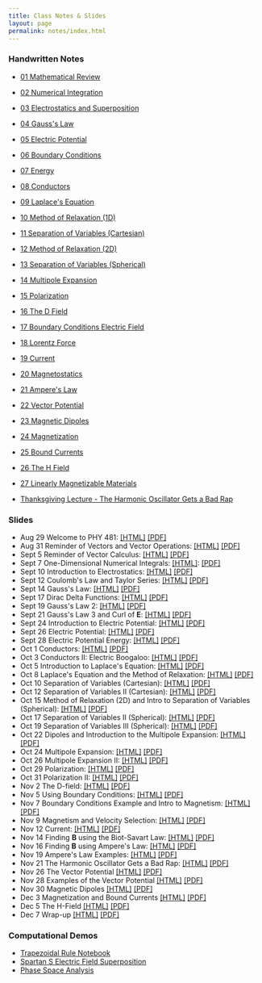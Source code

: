 ```yaml
---
title: Class Notes & Slides
layout: page
permalink: notes/index.html
---
```


### Handwritten Notes

- [01 Mathematical Review](./handwritten/01_Mathematical_Review.pdf)
- [02 Numerical Integration](./handwritten/02_Numerical_Integration.pdf)
- [03 Electrostatics and Superposition](./handwritten/03_Electrostatics_and_Superposition.pdf)
- [04 Gauss's Law](./handwritten/04_Gauss_Law.pdf)
- [05 Electric Potential](./handwritten/05_Electric_Potential.pdf)
- [06 Boundary Conditions](./handwritten/06_Boundary_Conditions.pdf)
- [07 Energy](./handwritten/07_Energy.pdf)
- [08 Conductors](./handwritten/08_Conductors.pdf)
- [09 Laplace's Equation](./handwritten/09_Laplaces_Equation.pdf)
- [10 Method of Relaxation (1D)](./handwritten/10_Method_of_Relaxation.pdf)
- [11 Separation of Variables (Cartesian)](./handwritten/11_Separation_of_Variables_Cartesian.pdf)
- [12 Method of Relaxation (2D)](./handwritten/12_Method_of_Relaxation.pdf)
- [13 Separation of Variables (Spherical)](./handwritten/13_Separation_of_Variables_Spherical.pdf)
- [14 Multipole Expansion](./handwritten/14_Multipole_Expansion.pdf)
- [15 Polarization](./handwritten/15_Polarization.pdf)
- [16 The D Field](./handwritten/16_D_Field.pdf)
- [17 Boundary Conditions Electric Field](./handwritten/17_Boundary_Conditions_Electric_Field.pdf)
- [18 Lorentz Force](./handwritten/18_Lorentz_Force.pdf)
- [19 Current](./handwritten/19_Current.pdf)
- [20 Magnetostatics](./handwritten/20_Magnetostatics.pdf)
- [21 Ampere's Law](./handwritten/21_Amperes_Law.pdf)
- [22 Vector Potential](./handwritten/22_Vector_Potential.pdf)
- [23 Magnetic Dipoles](./handwritten/23_Magnetic_Dipoles.pdf)
- [24 Magnetization](./handwritten/24_Magnetization.pdf)
- [25 Bound Currents](./handwritten/25_Bound_Currents.pdf)
- [26 The H Field](./handwritten/26_H_Field.pdf)
- [27 Linearly Magnetizable Materials](./handwritten/27_Linear_Magnetizable_Materials.pdf)

- [Thanksgiving Lecture - The Harmonic Oscillator Gets a Bad Rap](./handwritten/NLD_intro.pdf)

### Slides

- Aug 29 Welcome to PHY 481: [[HTML]](./01-slides.html) [[PDF]](./01-slides.pdf)
- Aug 31 Reminder of Vectors and Vector Operations: [[HTML]](./02-slides.html) [[PDF]](./02-slides.pdf)
- Sept 5 Reminder of Vector Calculus: [[HTML]](./03-slides.html) [[PDF]](./03-slides.pdf)
- Sept 7 One-Dimensional Numerical Integrals: [[HTML]](./04-slides.html): [[PDF]](./04-slides.pdf)
- Sept 10 Introduction to Electrostatics: [[HTML]](./05-slides.html) [[PDF]](./05-slides.pdf)
- Sept 12 Coulomb's Law and Taylor Series: [[HTML]](./06-slides.html) [[PDF]](./06-slides.pdf)
- Sept 14 Gauss's Law: [[HTML]](./07-slides.html) [[PDF]](./07-slides.pdf)
- Sept 17 Dirac Delta Functions: [[HTML]](./08-slides.html) [[PDF]](./08-slides.pdf)
- Sept 19 Gauss's Law 2: [[HTML]](./09-slides.html) [[PDF]](./09-slides.pdf)
- Sept 21 Gauss's Law 3 and Curl of $\mathbf{E}$: [[HTML]](./10-slides.html) [[PDF]](./10-slides.pdf)
- Sept 24 Introduction to Electric Potential: [[HTML]](./11-slides.html) [[PDF]](./11-slides.pdf)
- Sept 26 Electric Potential: [[HTML]](./12-slides.html) [[PDF]](./12-slides.pdf)
- Sept 28 Electric Potential Energy: [[HTML]](./13-slides.html) [[PDF]](./13-slides.pdf)
- Oct 1 Conductors: [[HTML]](./14-slides.html) [[PDF]](./14-slides.pdf)
- Oct 3 Conductors II: Electric Boogaloo: [[HTML]](./15-slides.html) [[PDF]](./15-slides.pdf)
- Oct 5 Introduction to Laplace's Equation: [[HTML]](./16-slides.html) [[PDF]](./16-slides.pdf)
- Oct 8 Laplace's Equation and the Method of Relaxation: [[HTML]](./17-slides.html) [[PDF]](./17-slides.pdf)
- Oct 10 Separation of Variables (Cartesian): [[HTML]](./18-slides.html) [[PDF]](./18-slides.pdf)
- Oct 12 Separation of Variables II (Cartesian): [[HTML]](./19-slides.html) [[PDF]](./19-slides.pdf)
- Oct 15 Method of Relaxation (2D) and Intro to Separation of Variables (Spherical): [[HTML]](./20-slides.html) [[PDF]](./20-slides.pdf)
- Oct 17 Separation of Variables II (Spherical): [[HTML]](./21-slides.html) [[PDF]](./21-slides.pdf)
- Oct 19 Separation of Variables III (Spherical): [[HTML]](./22-slides.html) [[PDF]](./22-slides.pdf)
- Oct 22 Dipoles and Introduction to the Multipole Expansion: [[HTML]](./23-slides.html) [[PDF]](./23-slides.pdf)
- Oct 24 Multipole Expansion: [[HTML]](./24-slides.html) [[PDF]](./24-slides.pdf)
- Oct 26 Multipole Expansion II: [[HTML]](./25-slides.html) [[PDF]](./25-slides.pdf)
- Oct 29 Polarization: [[HTML]](./26-slides.html) [[PDF]](./26-slides.pdf)
- Oct 31 Polarization II: [[HTML]](./27-slides.html) [[PDF]](./27-slides.pdf)
- Nov 2 The D-field: [[HTML]](./28-slides.html) [[PDF]](./28-slides.pdf)
- Nov 5 Using Boundary Conditions: [[HTML]](./29-slides.html) [[PDF]](./29-slides.pdf)
- Nov 7 Boundary Conditions Example and Intro to Magnetism: [[HTML]](./30-slides.html) [[PDF]](./30-slides.pdf)
- Nov 9 Magnetism and Velocity Selection: [[HTML]](./31-slides.html) [[PDF]](./31-slides.pdf)
- Nov 12 Current: [[HTML]](./32-slides.html) [[PDF]](./32-slides.pdf)
- Nov 14 Finding $\mathbf{B}$ using the Biot-Savart Law: [[HTML]](./33-slides.html) [[PDF]](./33-slides.pdf)
- Nov 16 Finding $\mathbf{B}$ using Ampere's Law: [[HTML]](./34-slides.html) [[PDF]](./34-slides.pdf)
- Nov 19 Ampere's Law Examples: [[HTML]](./35-slides.html) [[PDF]](./35-slides.pdf)
- Nov 21 The Harmonic Oscillator Gets a Bad Rap: [[HTML]](./NLD-slides.html) [[PDF]](./NLD-slides.pdf)
- Nov 26 The Vector Potential [[HTML]](./36-slides.html) [[PDF]](./36-slides.pdf)
- Nov 28 Examples of the Vector Potential [[HTML]](./37-slides.html) [[PDF]](./37-slides.pdf)
- Nov 30 Magnetic Dipoles [[HTML]](./38-slides.html) [[PDF]](./38-slides.pdf)
- Dec 3 Magnetization and Bound Currents [[HTML]](./39-slides.html) [[PDF]](./39-slides.pdf)
- Dec 5 The H-Field [[HTML]](./40-slides.html) [[PDF]](./40-slides.pdf)
- Dec 7 Wrap-up [[HTML]](./41-slides.html) [[PDF]](./41-slides.pdf)

### Computational Demos

 - [Trapezoidal Rule Notebook](../jupyter/demos/Trapezoidal_Demo_Complete.ipynb)
 - [Spartan S Electric Field Superposition](../jupyter/demos/Demo-SuperpositionElectricFieldSpartanS.ipynb)
 - [Phase Space Analysis](../jupyter/demos/Oscillations.ipynb)
